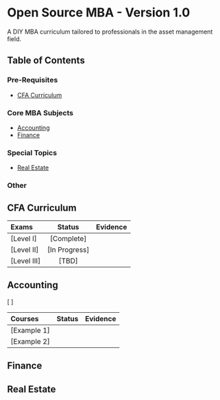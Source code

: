 # Open Source MBA - Version 1.0

A DIY MBA curriculum tailored to professionals in the asset management field.

## Table of Contents

### Pre-Requisites
- [CFA Curriculum](#CFA-Curriculum)

### Core MBA Subjects
- [Accounting](#Accounting)
- [Finance](#Finance)

### Special Topics
- [Real Estate](#Real-Estate)

### Other

## CFA Curriculum

| Exams                                               | Status | Evidence |
| :---------------------------------------------------- | :----: | :------: |
| [Level I]                                           | [Complete] |          |
| [Level II]                                           | [In Progress]       |          |
| [Level III]                                           | [TBD] |          |

## Accounting

[ ]

| Courses                                               | Status | Evidence |
| :---------------------------------------------------- | :----: | :------: |
| [Example 1]                                           |        |          |
| [Example 2]                                           |        |          |

## Finance

## Real Estate
